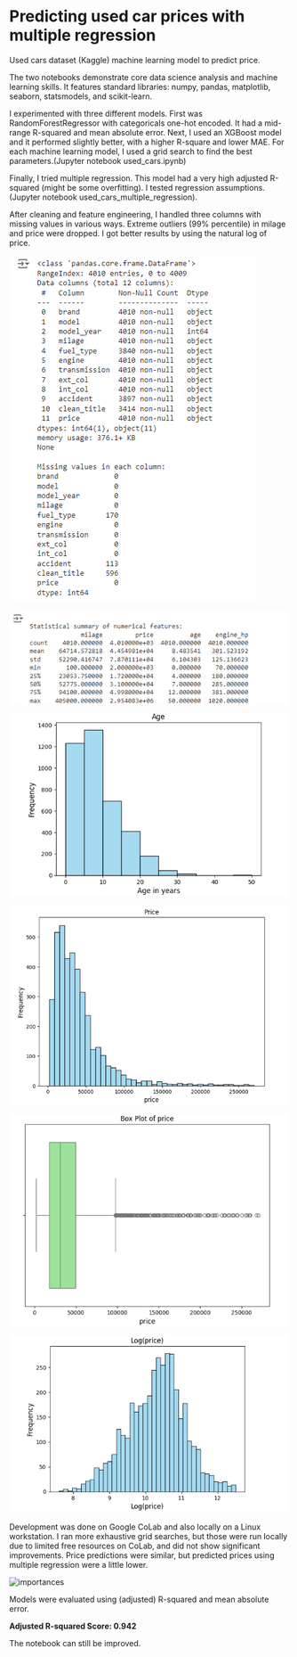 # Predicting used car prices with multiple regression
Used cars dataset (Kaggle) machine learning model to predict price.

The two notebooks demonstrate core data science analysis and machine learning skills. It features standard libraries: numpy, pandas, matplotlib, seaborn, statsmodels, and scikit-learn.

I experimented with three different models. First was RandomForestRegressor with categoricals one-hot encoded. It had a mid-range R-squared and mean absolute error. 
Next, I used an XGBoost model and it performed slightly better, with a higher R-square and lower MAE.
For each machine learning model, I used a grid search to find the best parameters.(Jupyter notebook used_cars.ipynb)

Finally, I tried multiple regression. This model had a very high adjusted R-squared (might be some overfitting). 
I tested regression assumptions. (Jupyter notebook used_cars_multiple_regression).

After cleaning and feature engineering, I handled three columns with missing values in various ways. Extreme outliers (99% percentile) in milage and price were dropped. 
I got better results by using the natural log of price.

![info](used-cars-info.png)

![info-2](used-cars-info-2.png)

![age histogram](used-cars-age-histogram.png)

![price histogram](used-cars-price-histogram.png)

![price boxplot](used-cars-price-boxplot.png)

![log(price) histogram](used-cars-log-price-histogram.png)

Development was done on Google CoLab and also locally on a Linux workstation. I ran more exhaustive grid searches, but those were run locally due to limited free resources on CoLab, and did not show significant improvements. Price predictions were similar, but predicted prices using multiple regression were a little lower. 

![importances](https://github.com/user-attachments/assets/81467431-3f0c-4d10-80db-810458470716)

Models were evaluated using (adjusted) R-squared and mean absolute error.

**Adjusted R-squared Score: 0.942**

The notebook can still be improved.




